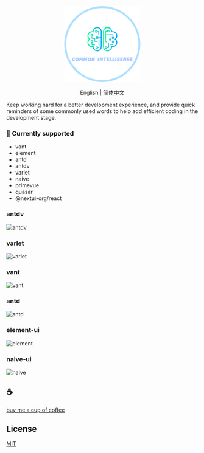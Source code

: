 <p align="center">
<img height="200" src="./assets/kv.png" alt="common-intellisense">
</p>
<p align="center"> English | <a href="./README_zh.md">简体中文</a></p>

Keep working hard for a better development experience, and provide quick reminders of some commonly used words to help add efficient coding in the development stage.

### 🍬 Currently supported
- vant
- element
- antd
- antdv
- varlet
- naive
- primevue
- quasar
- @nextui-org/react

### antdv
![antdv](assets/antdv.gif)

### varlet
![varlet](assets/varlet.gif)

### vant
![vant](assets/vant.gif)

### antd
![antd](assets/antd.gif)

### element-ui
![element](assets/element.gif)

### naive-ui
![naive](assets/naive.gif)

## :coffee:

[buy me a cup of coffee](https://github.com/Simon-He95/sponsor)

## License

[MIT](./license)

